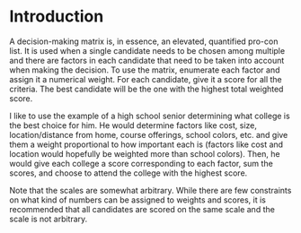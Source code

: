 # Introduction
A decision-making matrix is, in essence, an elevated, quantified pro-con list. It is used when a single candidate needs to be chosen among multiple and there are factors in each candidate that need to be taken into account when making the decision. To use the matrix, enumerate each factor and assign it a numerical weight. For each candidate, give it a score for all the criteria. The best candidate will be the one with the highest total weighted score.

I like to use the example of a high school senior determining what college is the best choice for him. He would determine factors like cost, size, location/distance from home, course offerings, school colors, etc. and give them a weight proportional to how important each is (factors like cost and location would hopefully be weighted more than school colors). Then, he would give each college a score corresponding to each factor, sum the scores, and choose to attend the college with the highest score.

Note that the scales are somewhat arbitrary. While there are few constraints on what kind of numbers can be assigned to weights and scores, it is recommended that all candidates are scored on the same scale and the scale is not arbitrary.
